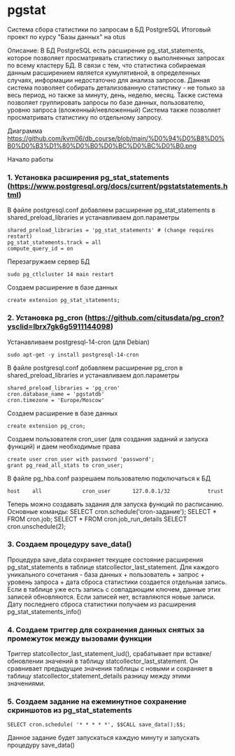 # pgstat
Система сбора статистики по запросам в БД PostgreSQL
Итоговый проект по курсу "Базы данных" на otus

Описание:
В БД PostgreSQL есть расширение pg_stat_statements, которое позволяет просматривать статистику
о выполненных запросах по всему кластеру БД. 
В связи с тем, что статистика собираемая данным расширением является кумулятивной, в определенных случаях,
информации недостаточно для анализа запросов. 
Данная система позволяет собирать детализованную статистику - не только за весь период, но также 
за минуту, день, неделю, месяц. 
Также система позволяет группировать запросы по базе данных, пользователю, уровню запроса (вложенный/невложенный)
Система также позволяет просматривать статистику по отдельному запросу.

Диаграмма
https://github.com/kvm06/db_course/blob/main/%D0%94%D0%B8%D0%B0%D0%B3%D1%80%D0%B0%D0%BC%D0%BC%D0%B0.png

Начало работы
### 1. Установка расширения pg_stat_statements (https://www.postgresql.org/docs/current/pgstatstatements.html)

В файле postgresql.conf добавляем расширение pg_stat_statements в shared_preload_libraries и устанавливаем доп.параметры
```
shared_preload_libraries = 'pg_stat_statements' # (change requires restart)
pg_stat_statements.track = all
compute_query_id = on
```
Перезагружаем сервер БД
```
sudo pg_ctlcluster 14 main restart
```
Создаем расширение в базе данных
```
create extension pg_stat_statements;
```

### 2. Установка pg_cron (https://github.com/citusdata/pg_cron?ysclid=lbrx7gk6g5911144098)

Устанавливаем postgresql-14-cron (для Debian)
```
sudo apt-get -y install postgresql-14-cron
```
В файле postgresql.conf добавляем расширение pg_cron в shared_preload_libraries и устанавливаем доп.параметры
```
shared_preload_libraries = 'pg_cron'
cron.database_name = 'pgstatdb'
cron.timezone = 'Europe/Moscow'
```
Создаем расширение в базе данных
```
create extension pg_cron;
```
Создаем пользователя cron_user (для создания заданий и запуска функций) и даем необходимые права
```
create user cron_user with password 'password';
grant pg_read_all_stats to cron_user;
```
В файле pg_hba.conf разрешаем пользователю подключаться к БД
```
host    all             cron_user       127.0.0.1/32            trust
```
Теперь можно создавать задания для запуска функций по расписанию. 
Основные команды:
SELECT cron.schedule('cron-задание'); 
SELECT * FROM cron.job;
SELECT * FROM cron.job_run_details
SELECT cron.unschedule(2);

### 3. Создаем процедуру save_data()
Процедура save_data сохраняет текущее состояние расширения pg_stat_statements
в таблице statcollector_last_statement. Для каждого уникального сочетания - база данных + пользователь + запрос + уровень запроса + дата сброса
статистики создается отдельная запись. Если в таблице уже есть запись с совпадающим ключем, данные
этих записей обновляются. Если записей нет, вставляются новые записи. 
Дату последнего сброса статистики получаем из расширения pg_stat_statements_info()

### 4. Создаем триггер для сохранения данных снятых за промежуток между вызовами функции
Триггер statcollector_last_statement_iud(), срабатывает при вставке/обновлении
значений в таблицу statcollector_last_statement. Он сравнивает предыдущие значения 
таблицы с новыми и сохраняет в таблицу statcollector_statement_details 
разницу между этими значениями. 

### 5. Создаем задание на ежеминутное сохранение скриншотов из pg_stat_statements
``SELECT cron.schedule(
  '* * * * *',
  $$CALL save_data();$$;
``

Данное задание будет запускаться каждую минуту и запускать процедуру save_data()
